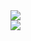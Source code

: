 <!-- <div align="center"> -->
  <div>
    <img src="http://mazassumnida.wtf/api/mini/generate_badge?boj=annahxxl" />
  </div>
  <div>
    <img src="https://github-readme-stats.vercel.app/api?username=annahxxl&show_icons=true&theme=nord&hide_border=true" />
  </div>
<!-- </div> -->
